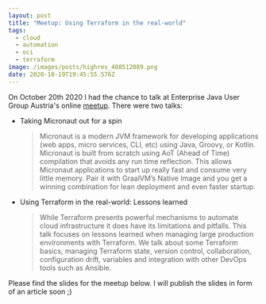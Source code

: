 ```yaml
---
layout: post
title: "Meetup: Using Terraform in the real-world"
tags:
  - cloud
  - automation
  - oci
  - terraform
image: /images/posts/highres_488512089.png
date: 2020-10-19T19:45:55.576Z
---
```

On October 20th 2020 I had the chance to talk at Enterprise Java User Group Austria's online [meetup](https://www.meetup.com/Enterprise-Java-User-Group-Austria/events/273258102/). There were two talks:

* Taking Micronaut out for a spin

  > Micronaut is a modern JVM framework for developing applications (web apps, micro services, CLI, etc) using Java, Groovy, or Kotlin. Micronaut is built from scratch using AoT (Ahead of Time) compilation that avoids any run time reflection. This allows Micronaut applications to start up really fast and consume very little memory. Pair it with GraalVM’s Native Image and you get a winning combination for lean deployment and even faster startup.
* Using Terraform in the real-world: Lessons learned

  > While Terraform presents powerful mechanisms to automate cloud infrastructure it does have its limitations and pitfalls. This talk focuses on lessons learned when managing large production environments with Terraform. We talk about some Terraform basics, managing Terraform state, version control, collaboration, configuration drift, variables and integration with other DevOps tools such as Ansible.

 Please find the slides for the meetup  below. I will publish the slides in form of an article soon ;)